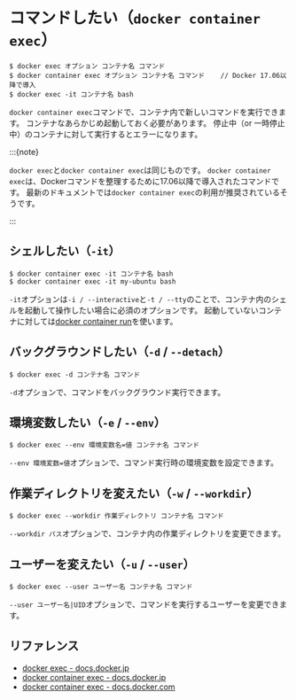 # コマンドしたい（``docker container exec``）

```console
$ docker exec オプション コンテナ名 コマンド
$ docker container exec オプション コンテナ名 コマンド    // Docker 17.06以降で導入
$ docker exec -it コンテナ名 bash
```

``docker container exec``コマンドで、コンテナ内で新しいコマンドを実行できます。
コンテナなあらかじめ起動しておく必要があります。
停止中（or 一時停止中）のコンテナに対して実行するとエラーになります。

:::{note}

``docker exec``と``docker container exec``は同じものです。
``docker container exec``は、Dockerコマンドを整理するために17.06以降で導入されたコマンドです。
最新のドキュメントでは``docker container exec``の利用が推奨されているそうです。

:::

## シェルしたい（``-it``）

```console
$ docker container exec -it コンテナ名 bash
$ docker container exec -it my-ubuntu bash
```

``-it``オプションは``-i / --interactive``と``-t / --tty``のことで、コンテナ内のシェルを起動して操作したい場合に必須のオプションです。
起動していないコンテナに対しては[docker container run](./docker-run.md)を使います。

## バックグラウンドしたい（``-d`` / ``--detach``）

```console
$ docker exec -d コンテナ名 コマンド
```

``-d``オプションで、コマンドをバックグラウンド実行できます。

## 環境変数したい（``-e`` / ``--env``）

```console
$ docker exec --env 環境変数名=値 コンテナ名 コマンド
```

``--env 環境変数=値``オプションで、コマンド実行時の環境変数を設定できます。

## 作業ディレクトリを変えたい（``-w`` / ``--workdir``）

```console
$ docker exec --workdir 作業ディレクトリ コンテナ名 コマンド
```

``--workdir パス``オプションで、コンテナ内の作業ディレクトリを変更できます。

## ユーザーを変えたい（``-u`` / ``--user``）

```console
$ docker exec --user ユーザー名 コンテナ名 コマンド
```

``--user ユーザー名|UID``オプションで、コマンドを実行するユーザーを変更できます。

## リファレンス

- [docker exec - docs.docker.jp](https://docs.docker.jp/engine/reference/commandline/exec.html)
- [docker container exec - docs.docker.jp](https://docs.docker.jp/engine/reference/commandline/container_exec.html)
- [docker container exec - docs.docker.com](https://docs.docker.com/reference/cli/docker/container/exec/)
